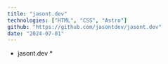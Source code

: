 ```yaml
---
title: "jasont.dev"
technologies: ["HTML", "CSS", "Astro"]
github: "https://github.com/jasontdev/jasont.dev"
date: "2024-07-01"
---
```


* jasont.dev *